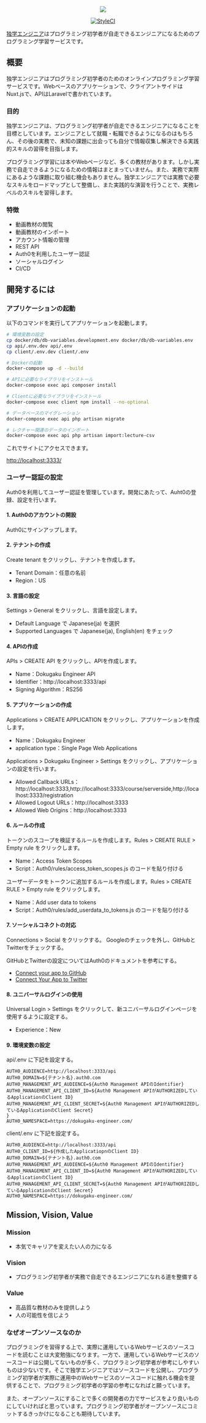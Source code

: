 <p align="center"><img src="https://raw.githubusercontent.com/dokugaku-engineer/dokugaku-engineer/images/logo_long.png"></p>

<p align="center">
<a href="https://github.styleci.io/repos/269288112?branch=master"><img src="https://github.styleci.io/repos/269288112/shield?branch=master" alt="StyleCI"></a>
</p>

[独学エンジニア](https://dokugaku-engineer.com/)はプログラミング初学者が自走できるエンジニアになるためのプログラミング学習サービスです。

## 概要

独学エンジニアはプログラミング初学者のためのオンラインプログラミング学習サービスです。Webベースのアプリケーションで、クライアントサイドはNuxt.jsで、APIはLaravelで書かれています。

### 目的

独学エンジニアは、プログラミング初学者が自走できるエンジニアになることを目標としています。エンジニアとして就職・転職できるようになるのはもちろん、その後の実務で、未知の課題に出会っても自分で情報収集し解決できる実践的スキルの習得を目指します。

プログラミング学習には本やWebページなど、多くの教材があります。しかし実務で自走できるようになるための情報はまとまっていません。また、実務で実際にあるような課題に取り組む機会もありません。独学エンジニアでは実務で必要なスキルをロードマップとして整備し、また実践的な演習を行うことで、実務レベルのスキルを習得します。

### 特徴

* 動画教材の閲覧
* 動画教材のインポート
* アカウント情報の管理
* REST API
* Auth0を利用したユーザー認証
* ソーシャルログイン
* CI/CD

## 開発するには

### アプリケーションの起動

以下のコマンドを実行してアプリケーションを起動します。

```bash
# 環境変数の設定
cp docker/db/db-variables.development.env docker/db/db-variables.env
cp api/.env.dev api/.env
cp client/.env.dev client/.env

# Dockerの起動
docker-compose up -d --build

# APIに必要なライブラリをインストール
docker-compose exec api composer install

# Clientに必要なライブラリをインストール
docker-compose exec client npm install --no-optional

# データベースのマイグレーション
docker-compose exec api php artisan migrate

# レクチャー関連のデータのインポート
docker-compose exec api php artisan import:lecture-csv
```

これでサイトにアクセスできます。

[http://localhost:3333/](http://localhost:3333/)

### ユーザー認証の設定

Auth0を利用してユーザー認証を管理しています。開発にあたって、Auht0の登録、設定を行います。

#### 1. Auth0のアカウントの開設

Auth0にサインアップします。

#### 2. テナントの作成

Create tenant をクリックし、テナントを作成します。

* Tenant Domain：任意の名前
* Region：US

#### 3. 言語の設定

Settings > General をクリックし、言語を設定します。

* Default Language で Japanese(ja) を選択
* Supported Languages で Japanese(ja), English(en) をチェック

#### 4. APIの作成

APIs > CREATE API をクリックし、APIを作成します。

* Name：Dokugaku Engineer API
* Identifier：http://localhost:3333/api
* Signing Algorithm：RS256

#### 5. アプリケーションの作成

Applications > CREATE APPLICATION をクリックし、アプリケーションを作成します。

* Name：Dokugaku Engineer
* application type：Single Page Web Applications

Applications > Dokugaku Engineer > Settings をクリックし、アプリケーションの設定を行います。

* Allowed Callback URLs：http://localhost:3333,http://localhost:3333/course/serverside,http://localhost:3333/registration
* Allowed Logout URLs：http://localhost:3333
* Allowed Web Origins：http://localhost:3333

#### 6. ルールの作成

トークンのスコープを検証するルールを作成します。Rules > CREATE RULE > Empty rule をクリックします。

* Name：Access Token Scopes
* Script：Auth0/rules/access_token_scopes.js のコードを貼り付ける

ユーザーデータをトークンに追加するルールを作成します。Rules > CREATE RULE > Empty rule をクリックします。

* Name：Add user data to tokens
* Script：Auth0/rules/add_userdata_to_tokens.js のコードを貼り付ける

#### 7. ソーシャルコネクトの対応

Connections > Social をクリックする。
Googleのチェックを外し、GitHubとTwitterをチェックする。

GitHubとTwitterの設定についてはAuth0のドキュメントを参考にする。

* [Connect your app to GitHub](https://auth0.com/docs/connections/social/github)
* [Connect Your App to Twitter](https://auth0.com/docs/connections/social/twitter)

#### 8. ユニバーサルログインの使用

Universal Login > Settings をクリックして、新ユニバーサルログインページを使用するように設定する。

* Experience：New

#### 9. 環境変数の設定

api/.env に下記を設定する。

```api/.env
AUTH0_AUDIENCE=http://localhost:3333/api
AUTH0_DOMAIN=${テナント名}.auth0.com
AUTH0_MANAGEMENT_API_AUDIENCE=${Auth0 Management APIのIdentifier}
AUTH0_MANAGEMENT_API_CLIENT_ID=${Auth0 Management APIがAUTHORIZEDしているApplicationのClient ID}
AUTH0_MANAGEMENT_API_CLIENT_SECRET=${Auth0 Management APIがAUTHORIZEDしているApplicationのClient Secret}
}
AUTH0_NAMESPACE=https://dokugaku-engineer.com/
```

client/.env に下記を設定する。

```client/.env
AUTH0_AUDIENCE=http://localhost:3333/api
AUTH0_CLIENT_ID=${作成したApplicatiopnのClient ID}
AUTH0_DOMAIN=${テナント名}.auth0.com
AUTH0_MANAGEMENT_API_AUDIENCE=${Auth0 Management APIのIdentifier}
AUTH0_MANAGEMENT_API_CLIENT_ID=${Auth0 Management APIがAUTHORIZEDしているApplicationのClient ID}
AUTH0_MANAGEMENT_API_CLIENT_SECRET=${Auth0 Management APIがAUTHORIZEDしているApplicationのClient Secret}
AUTH0_NAMESPACE=https://dokugaku-engineer.com/
```

## Mission, Vision, Value

### Mission

* 本気でキャリアを変えたい人の力になる

### Vision

* プログラミング初学者が実務で自走できるエンジニアになれる道を整備する

### Value

* 高品質な教材のみを提供しよう
* 人の可能性を信じよう

### なぜオープンソースなのか

プログラミングを習得する上で、実際に運用しているWebサービスのソースコードを読むことは大変勉強になります。一方で、運用しているWebサービスのソースコードは公開してないものが多く、プログラミング初学者が参考にしやすいものは少ないです。そこで独学エンジニアではソースコードを公開し、プログラミング初学者が実際に運用中のWebサービスのソースコードに触れる機会を提供することで、プログラミング初学者の学習の参考になればと願っています。

また、オープンソースにすることで多くの開発者の力でサービスをより良いものにしていければと思っています。プログラミング初学者がオープンソースにコミットするきっかけになることも期待しています。
